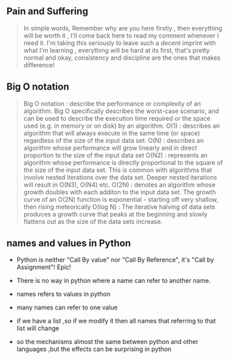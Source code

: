 ## Pain and Suffering
>In simple words, Remember why are you here firstly , then everything will be worth it , I'll come back here to read my comment whenever I need it. I'm taking this seriously to leave such a decent imprint with what I'm learning , everything will be hard at its first, that's pretty normal and okay, consistency and discipline are the ones that makes difference!

## Big O notation
>Big O notation : describe the performance or complexity of an algorithm. Big O specifically describes the worst-case scenario, and can be used to describe the execution time required or the space used (e.g. in memory or on disk) by an algorithm.
O(1) : describes an algorithm that will always execute in the same time (or space) regardless of the size of the input data set.
O(N) : describes an algorithm whose performance will grow linearly and in direct proportion to the size of the input data set
O(N2) : represents an algorithm whose performance is directly proportional to the square of the size of the input data set. This is common with algorithms that involve nested iterations over the data set. Deeper nested iterations will result in O(N3), O(N4) etc.
O(2N) : denotes an algorithm whose growth doubles with each additon to the input data set. The growth curve of an O(2N) function is exponential - starting off very shallow, then rising meteorically
O(log N) : The iterative halving of data sets produces a growth curve that peaks at the beginning and slowly flattens out as the size of the data sets increase.

## names and values in Python
* Python is neither "Call By value" nor "Call By Reference", it's "Call by Assignment"! Epic!

* There is no way in python where a name can refer to another name.

* names refers to values in python

* many names can refer to one value

* if we have a list ,so if we modify it then all names that referring to that list will change

 * so the mechanisms almost the same between python and other languages ,but the effects can be surprising in python